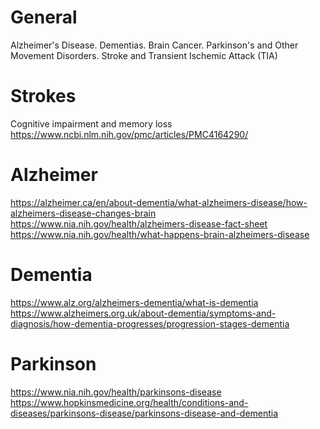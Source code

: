 # General 
Alzheimer's Disease.
Dementias.
Brain Cancer.
Parkinson's and Other Movement Disorders.
Stroke and Transient Ischemic Attack (TIA)


# Strokes
Cognitive impairment and memory loss
https://www.ncbi.nlm.nih.gov/pmc/articles/PMC4164290/

# Alzheimer
https://alzheimer.ca/en/about-dementia/what-alzheimers-disease/how-alzheimers-disease-changes-brain
https://www.nia.nih.gov/health/alzheimers-disease-fact-sheet
https://www.nia.nih.gov/health/what-happens-brain-alzheimers-disease

# Dementia
https://www.alz.org/alzheimers-dementia/what-is-dementia
https://www.alzheimers.org.uk/about-dementia/symptoms-and-diagnosis/how-dementia-progresses/progression-stages-dementia

# Parkinson
https://www.nia.nih.gov/health/parkinsons-disease
https://www.hopkinsmedicine.org/health/conditions-and-diseases/parkinsons-disease/parkinsons-disease-and-dementia


